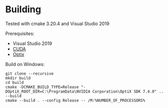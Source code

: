 # Building

Tested with cmake 3.20.4 and Visual Studio 2019

Prerequisites:
- Visual Studio 2019
- [CUDA](https://developer.nvidia.com/cuda-downloads) 
- [Optix](https://developer.nvidia.com/designworks/optix/download)

Build on Windows:
```
git clone --recursive 
mkdir build
cd build
cmake -DCMAKE_BUILD_TYPE=Release "-DOptiX_ROOT_DIR=C:\ProgramData\NVIDIA Corporation\OptiX SDK 7.4.0" .. --build
cmake --build . --config Release -- /M:%NUMBER_OF_PROCESSORS%
```